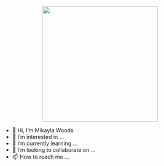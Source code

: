 <div id="header" align="center">
  <img src="https://media.giphy.com/media/h408T6Y5GfmXBKW62l/giphy.gif" width="300"/>
</div>

- 👋 Hi, I’m Mikayla Woods
- 👀 I’m interested in ... 
- 🌱 I’m currently learning ...
- 💞️ I’m looking to collaborate on ...
- 📫 How to reach me ...

<!---
mikayla-woods/mikayla-woods is a ✨ special ✨ repository because its `README.md` (this file) appears on your GitHub profile.
You can click the Preview link to take a look at your changes.
--->
